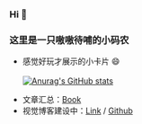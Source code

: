 ### Hi 👋 
### 这里是一只嗷嗷待哺的小码农

* 感觉好玩才展示的小卡片 😄 <br/> <br/>
[![Anurag's GitHub stats](https://github-readme-stats.vercel.app/api?username=lulu-s&theme=dracula&hide=contribs&count_private=true&show_icons=true)](https://github.com/anuraghazra/github-readme-stats)
<!--
统计所有提交数而不是当年 include_all_commits=true
-->

* 文章汇总：[Book](https://github.com/lulu-s/lulu-book) 
* 视觉博客建设中：[Link](https://lulu-s.github.io/) / [Github](https://github.com/lulu-s/lulu-s.github.io)
<!--
**lulu-s/lulu-s** is a ✨ _special_ ✨ repository because its `README.md` (this file) appears on your GitHub profile.

Here are some ideas to get you started:

- 🔭 I’m currently working on ...
- 🌱 I’m currently learning ...
- 👯 I’m looking to collaborate on ...
- 🤔 I’m looking for help with ...
- 💬 Ask me about ...
- 📫 How to reach me: ...
- 😄 Pronouns: ...
- ⚡ Fun fact: ...
-->
